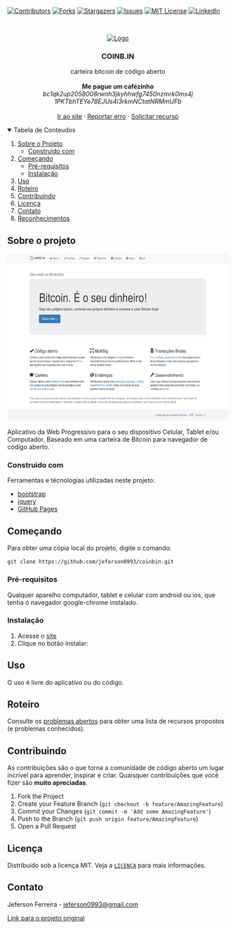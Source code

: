 <!-- PROJECT SHIELDS -->
[![Contributors][contributors-shield]][contributors-url]
[![Forks][forks-shield]][forks-url]
[![Stargazers][stars-shield]][stars-url]
[![Issues][issues-shield]][issues-url]
[![MIT License][license-shield]][license-url]
[![LinkedIn][linkedin-shield]][linkedin-url]


<!-- PROJECT LOGO -->
<br />
<p align="center">
  <a href="https://github.com/jeferson0993/coinbin">
    <img src="images/coinbin.gif" alt="Logo" width="192" height="192">
  </a>

  <h3 align="center">COINB.IN</h3>

  <p align="center">
    carteira bitcoin de código aberto
    <br />
    <br />
    <strong>Me pague um cafézinho</strong><br />
    <i>bc1qk2up2058008rwnh3jkyhhwfg7450nzmrk0ms4j</i>
    <br />
    <i>1PKTbhTEYe78EJUs4i3rkmNCtatNRMmUFb</i>
    <br />
    <br />
    <a href="https://jeferson0993.github.io/coinbin/">Ir ao site</a>
    ·
    <a href="https://github.com/jeferson0993/coinbin/issues">Reportar erro</a>
    ·
    <a href="https://github.com/jeferson0993/coinbin/issues">Solicitar recurso</a>
  </p>
</p>


<!-- TABLE OF CONTENTS -->
<details open="open">
  <summary>Tabela de Conteudos</summary>
  <ol>
    <li>
      <a href="#sobre-o-projeto">Sobre o Projeto</a>
      <ul>
        <li><a href="#construido-com">Construido com</a></li>
      </ul>
    </li>
    <li>
      <a href="#começando">Começando</a>
      <ul>
        <li><a href="#pré-requisitos">Pré-requisitos</a></li>
        <li><a href="#instalação">Instalação</a></li>
      </ul>
    </li>
    <li><a href="#uso">Uso</a></li>
    <li><a href="#roteiro">Roteiro</a></li>
    <li><a href="#contribuindo">Contribuindo</a></li>
    <li><a href="#licença">Licença</a></li>
    <li><a href="#contato">Contato</a></li>
    <li><a href="#reconhecimentos">Reconhecimentos</a></li>
  </ol>
</details>


<!-- Sobre o projeto -->
## Sobre o projeto

<img src="images/Screenshot.png" alt="Logo" width="640" height="380">

Aplicativo da Web Progressivo para o seu dispositivo Celular, Tablet e/ou Computador. Baseado em uma carteira de Bitcoin para navegador de código aberto.

<!-- Construido com -->
### Construido com

Ferramentas e técnologias utilizadas neste projeto:
* [bootstrap](https://getbootstrap.com/)
* [jquery](https://jquery.com/)
* [GitHub Pages](https://pages.github.com)


<!-- Começando -->
## Começando

Para obter uma cópia local do projeto, digite o comando:
  ```
  git clone https://github.com/jeferson0993/coinbin.git
  ```


<!-- Pré-requisitos -->
### Pré-requisitos

Qualquer aparelho computador, tablet e celular com android ou ios, que tenha o navegador google-chrome instalado.


<!-- Instalação -->
### Instalação

1. Acesse o [site](https://jeferson0993.github.io/coinbin/)
2. Clique no botão instalar:


<!-- Uso -->
## Uso

O uso é livre do aplicativo ou do código.


<!-- Roteiro -->
## Roteiro

Consulte os [problemas abertos](https://github.com/jeferson0993/coinbin/issues) para obter uma lista de recursos propostos (e problemas conhecidos).


<!-- Contribuindo -->
## Contribuindo

As contribuições são o que torna a comunidade de código aberto um lugar incrível para aprender, inspirar e criar. Quaisquer contribuições que você fizer são **muito apreciadas**.

1. Fork the Project
2. Create your Feature Branch (`git checkout -b feature/AmazingFeature`)
3. Commit your Changes (`git commit -m 'Add some AmazingFeature'`)
4. Push to the Branch (`git push origin feature/AmazingFeature`)
5. Open a Pull Request


<!-- Licença -->
## Licença

Distribuído sob a licença MIT. Veja a [`LICENÇA`](https://github.com/jeferson0993/coinbin/blob/main/LICENSE) para mais informações.


<!-- Contato -->
## Contato

Jeferson Ferreira - jeferson0993@gmail.com

[Link para o projeto original](https://github.com/OutCast3k/coinbin/)



<!-- MARKDOWN LINKS & IMAGES -->
<!-- https://www.markdownguide.org/basic-syntax/#reference-style-links -->
[contributors-shield]: https://img.shields.io/github/contributors/jeferson0993/coinbin.svg?style=for-the-badge
[contributors-url]: https://github.com/jeferson0993/coinbin/graphs/contributors
[forks-shield]: https://img.shields.io/github/forks/jeferson0993/coinbin.svg?style=for-the-badge
[forks-url]: https://github.com/jeferson0993/coinbin/network/members
[stars-shield]: https://img.shields.io/github/stars/jeferson0993/coinbin.svg?style=for-the-badge
[stars-url]: https://github.com/jeferson0993/coinbin/stargazers
[issues-shield]: https://img.shields.io/github/issues/jeferson0993/coinbin.svg?style=for-the-badge
[issues-url]: https://github.com/jeferson0993/coinbin/issues
[license-shield]: https://img.shields.io/github/license/jeferson0993/coinbin.svg?style=for-the-badge
[license-url]: https://github.com/jeferson0993/coinbin/blob/main/LICENSE
[linkedin-shield]: https://img.shields.io/badge/-LinkedIn-black.svg?style=for-the-badge&logo=linkedin&colorB=555
[linkedin-url]: https://www.linkedin.com/in/jeferson-ferreira-4a036b143/
[product-screenshot]: screenshot.png
[install-screenshot]: install.png
